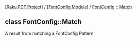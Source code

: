 [[Raku PDF Project]](https://pdf-raku.github.io)
 / [[FontConfig Module]](https://pdf-raku.github.io/FontConfig-raku)
 / [FontConfig](https://pdf-raku.github.io/FontConfig-raku/FontConfig)
 :: [Match](https://pdf-raku.github.io/FontConfig-raku/FontConfig/Match)

class FontConfig::Match
-----------------------

A result from matching a FontConfig Pattern

